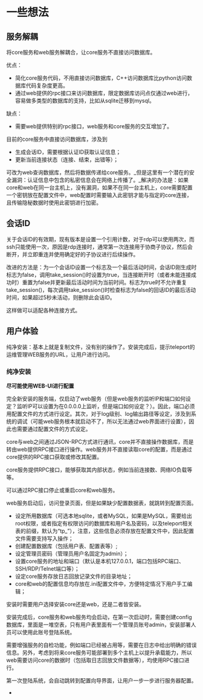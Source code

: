 # 一些想法

## 服务解耦

将core服务和web服务解耦合，让core服务不直接访问数据库。

优点：

- 简化core服务代码，不用直接访问数据库，C++访问数据库比python访问数据库代码复杂度更高。
- 通过web提供的rpc接口来访问数据库，限定数据库访问点仅通过web进行，容易做多类型的数据库的支持，比如从sqlite迁移到mysql。

缺点：

- 需要web提供特别的rpc接口，web服务和core服务的交互增加了。



目前的core服务中直接访问数据库，涉及到

- 生成会话ID，需要根据认证ID获取认证信息；
- 更新当前连接状态（连接、结束，出错等）；

可改为web查询数据库，然后将数据传递给core服务。_但是这里有一个潜在的安全漏洞：认证信息中包含的私密信息会在网络上传播了。_解决的办法是：如果core和web在同一台主机上，没有漏洞，如果不在同一台主机上，core需要配置一个密钥放在配置文件中，web配置时需要输入此密钥才能与指定的core连接，且传输隐秘数据时使用此密钥进行加密。




## 会话ID

关于会话ID的有效期，现有版本是设置一个引用计数，对于rdp可以使用两次，而ssh只能使用一次，原因是rdp连接时，通常第一次连接用于协商子协议，然后会断开，并立即重连并使用确定好的子协议进行后续操作。

改进的方法是：为一个会话ID设置一个标志及一个最后活动时间，会话ID刚生成时标志为false，调用take_session()时设置为true，当连接断开时（或者未能连接成功时）重置为false并更新最后活动时间为当前时间。标志为true时不允许重复take_session()，每次调用take_session()时检查标志为false的回话ID的最后活动时间，如果超过5秒未活动，则删除此会话ID。

这样做可以适配各种连接方式。



## 用户体验

纯净安装：基本上就是复制文件，没有别的操作了。安装完成后，提示teleport的运维管理WEB服务的URL，让用户进行访问。

### 纯净安装

**尽可能使用WEB-UI进行配置**

完全新安装的服务端，仅启动了web服务（但是web服务的监听IP和端口如何设定？监听IP可以设置为在0.0.0.0上监听，但是端口如何设定？）。因此，端口必须用配置文件的方式进行设定。其次，对于log级别、log输出路径等设定，涉及到系统的调试（可能web服务根本就启动不了，所以无法通过web界面进行设置），因此也需要通过配置文件的方式设定。

core与web之间通过JSON-RPC方式进行通讯，core并不直接操作数据库，而是转由web提供RPC接口进行操作。web服务并不直接读取core的配置，而是通过core提供的RPC接口获取或修改其配置。

core服务提供RPC接口，能够获取其内部状态，例如当前连接数、网络IO负载等等。

可以通过RPC接口停止或重启core和web服务。

web服务启动后，访问登录页面，但是如果缺少配置数据表，就跳转到配置页面。

- 设定所用数据库（可选本地sqlite，或者MySQL，如果是MySQL，需要给出root权限，或者指定有权限访问的数据库和用户名及密码，以及teleport相关表的前缀，默认为“tp_”），注意，这些信息必须存放在配置文件中，因此配置文件需要支持写入操作；
- 创建配置数据库（包括用户表、配置表等）;
- 设定管理员密码（管理员用户名固定为admin）；
- 设置core服务的地址和端口（默认是本机127.0.0.1，端口包括RPC端口、SSH/RDP/Telnet端口等）；
- 设定core服务存放日志回放记录文件的目录地址；
- core和web的配置信息均存放在.ini配置文件中，方便特定情况下用户手工编辑；


安装时需要用户选择安装core还是web，还是二者皆安装。

安装完成后，core服务和web服务均会启动，在第一次启动时，需要创建config数据库，里面是一堆空表，只有用户表里面有一个管理员账号admin，安装部署人员可以使用此账号登陆系统。

需要增强服务的自检功能，例如端口已经被占用等，需要在日志中给出明确的错误信息。另外，考虑到将来core服务可能部署到多个主机上以提升承载能力，所以web需要访问core的数据时（包括取日志回放文件数据等），均使用RPC接口进行。

第一次登陆系统，会自动跳转到配置向导界面，让用户一步一步进行服务器配置。



- ​

